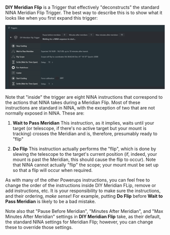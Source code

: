 **DIY Meridian Flip** is a Trigger that effectively "deconstructs" the standard NINA Meridian Flip Trigger.  The best way to describe this is to show what it looks like when you first expand this trigger:

![](DIYMF.png)

Note that "inside" the trigger are eight NINA instructions that correspond to the actions that NINA takes during a Meridian Flip. Most of these instructions are standard in NINA, with the exception of two that are not normally exposed in NINA.  These are:

1) **Wait to Pass Meridian**  This instruction, as it implies, waits until your target (or telescope, if there's no active target but your mount is tracking) crosses the Meridian and is, therefore, presumably ready to "flip"

2) **Do Flip**  This instruction actually performs the "flip", which is done by slewing the telescope to the target's current position (if, indeed, your mount is past the Meridian, this should cause the flip to occur).  Note that NINA cannot actually "flip" the scope; your mount must be set up so that a flip will occur when required.

As with many of the other Powerups instructions, you can feel free to change the order of the instructions inside DIY Meridian FLip, remove or add instructions, etc.  It is your responsibility to make sure the instructions, and their ordering, *make sense*!  For example, putting **Do Flip** before **Wait to Pass Meridian** is likely to be a bad mistake.

Note also that "Pause Before Meridian", "Minutes After Meridian", and "Max Minutes After Meridian" settings in **DIY Meridian Flip** take, as their default, the standard NINA settings for Meridian Flip; however, you can change these to override those settings.